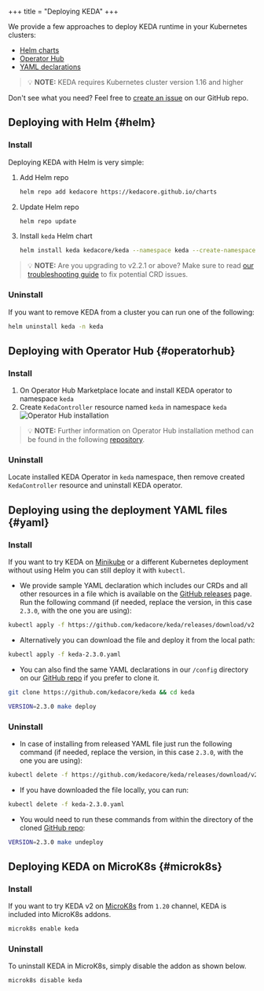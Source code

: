 +++
title = "Deploying KEDA"
+++

We provide a few approaches to deploy KEDA runtime in your Kubernetes clusters:

- [Helm charts](#helm)
- [Operator Hub](#operatorhub)
- [YAML declarations](#yaml)

> 💡 **NOTE:** KEDA requires Kubernetes cluster version 1.16 and higher

Don't see what you need? Feel free to [create an issue](https://github.com/kedacore/keda/issues/new) on our GitHub repo.

## Deploying with Helm {#helm}

### Install

Deploying KEDA with Helm is very simple:

1. Add Helm repo

    ```sh
    helm repo add kedacore https://kedacore.github.io/charts
    ```

2. Update Helm repo

    ```sh
    helm repo update
    ```

3. Install `keda` Helm chart

    ```sh
    helm install keda kedacore/keda --namespace keda --create-namespace
    ```

> 💡 **NOTE:** Are you upgrading to v2.2.1 or above? Make sure to read [our troubleshooting guide](https://keda.sh/docs/latest/troubleshooting/) to fix potential CRD issues.

### Uninstall

If you want to remove KEDA from a cluster you can run one of the following:

```sh
helm uninstall keda -n keda
```

## Deploying with Operator Hub {#operatorhub}

### Install

1. On Operator Hub Marketplace locate and install KEDA operator to namespace `keda`
2. Create `KedaController` resource named `keda` in namespace `keda`
![Operator Hub installation](https://raw.githubusercontent.com/kedacore/keda-olm-operator/main/images/keda-olm-install.gif)
> 💡 **NOTE:** Further information on Operator Hub installation method can be found in the following [repository](https://github.com/kedacore/keda-olm-operator).

### Uninstall

Locate installed KEDA Operator in `keda` namespace, then remove created `KedaController` resource and uninstall KEDA operator.

## Deploying using the deployment YAML files {#yaml}

### Install

If you want to try KEDA on [Minikube](https://minikube.sigs.k8s.io) or a different Kubernetes deployment without using Helm you can still deploy it with `kubectl`.

- We provide sample YAML declaration which includes our CRDs and all other resources in a file which is available on the [GitHub releases](https://github.com/kedacore/keda/releases) page.
Run the following command (if needed, replace the version, in this case `2.3.0`, with the one you are using):

```sh
kubectl apply -f https://github.com/kedacore/keda/releases/download/v2.3.0/keda-2.3.0.yaml
```

- Alternatively you can download the file and deploy it from the local path:
```sh
kubectl apply -f keda-2.3.0.yaml
```

- You can also find the same YAML declarations in our `/config` directory on our [GitHub repo](https://github.com/kedacore/keda) if you prefer to clone it.

```sh
git clone https://github.com/kedacore/keda && cd keda

VERSION=2.3.0 make deploy
```

### Uninstall

- In case of installing from released YAML file just run the following command (if needed, replace the version, in this case `2.3.0`, with the one you are using):

```sh
kubectl delete -f https://github.com/kedacore/keda/releases/download/v2.3.0/keda-2.3.0.yaml
```

- If you have downloaded the file locally, you can run:

```sh
kubectl delete -f keda-2.3.0.yaml
```

- You would need to run these commands from within the directory of the cloned [GitHub repo](https://github.com/kedacore/keda):

```sh
VERSION=2.3.0 make undeploy
```

## Deploying KEDA on MicroK8s {#microk8s}

### Install

If you want to try KEDA v2 on [MicroK8s](https://microk8s.io/) from `1.20` channel, KEDA is included into MicroK8s addons.

```sh
microk8s enable keda
```

### Uninstall

To uninstall KEDA in MicroK8s, simply disable the addon as shown below.

```sh
microk8s disable keda
```